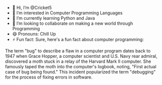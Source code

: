 - 👋 Hi, I’m @Cricket5
- 👀 I’m interested in Computer Programming Languages
- 🌱 I’m currently learning Python and Java
- 💞️ I’m looking to collaborate on making a new world through Programming
- 😄 Pronouns: Chill Up
- ⚡ Fun fact: Sure, here's a fun fact about computer programming:

The term "bug" to describe a flaw in a computer program dates back to 1947 when Grace Hopper, a computer scientist and U.S. Navy rear admiral, discovered a moth stuck in a relay of the Harvard Mark II computer.
She famously taped the moth into the computer's logbook, noting, "First actual case of bug being found." This incident popularized the term "debugging" for the process of fixing errors in software.

<!---
Cricket5/Cricket5 is a ✨ special ✨ repository because its `README.md` (this file) appears on your GitHub profile.
You can click the Preview link to take a look at your changes.
--->
